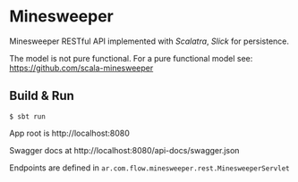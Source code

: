 # Minesweeper #

Minesweeper RESTful API implemented with *Scalatra*, *Slick* for persistence.

The model is not pure functional. For a pure functional model see: https://github.com/scala-minesweeper 

## Build & Run ##

```
$ sbt run
```

App root is http://localhost:8080

Swagger docs at http://localhost:8080/api-docs/swagger.json

Endpoints are defined in `ar.com.flow.minesweeper.rest.MinesweeperServlet`
